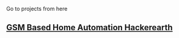 Go to projects from here <br>

## [GSM Based Home Automation Hackerearth](/projects/GHA_HackerEarth/)